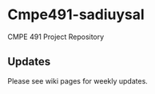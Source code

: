 # Cmpe491-sadiuysal
CMPE 491 Project Repository

## Updates
Please see wiki pages for weekly updates.


